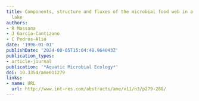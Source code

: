 ```yaml
---
title: Components, structure and fluxes of the microbial food web in a small, stratified
  lake
authors:
- R Massana
- J García-Cantizano
- C Pedrós-Alió
date: '1996-01-01'
publishDate: '2024-08-05T15:04:48.964043Z'
publication_types:
- article-journal
publication: '*Aquatic Microbial Ecology*'
doi: 10.3354/ame011279
links:
- name: URL
  url: http://www.int-res.com/abstracts/ame/v11/n3/p279-288/
---
```

